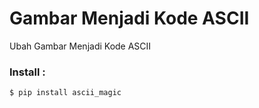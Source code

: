 # Gambar Menjadi Kode ASCII
Ubah Gambar Menjadi Kode ASCII

### Install :
````bash
$ pip install ascii_magic
````